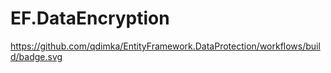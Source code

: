 # EF.DataEncryption

https://github.com/qdimka/EntityFramework.DataProtection/workflows/build/badge.svg

